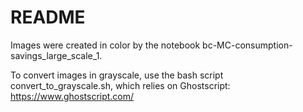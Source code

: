 # README

Images were created in color by the notebook bc-MC-consumption-savings_large_scale_1.

To convert images in grayscale, use the bash script convert_to_grayscale.sh, which relies on Ghostscript: https://www.ghostscript.com/

